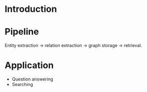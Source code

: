 # Introduction

# Pipeline
Entity extraction -> relation extraction -> graph storage -> retrieval.

# Application
- Question answering
- Searching
